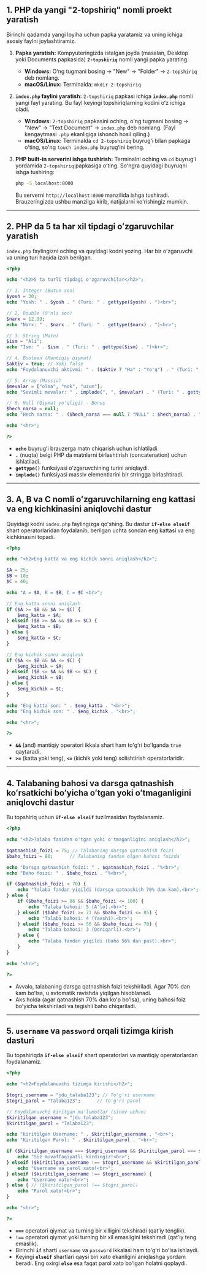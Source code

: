 ## 1\. PHP da yangi "2-topshiriq" nomli proekt yaratish

Birinchi qadamda yangi loyiha uchun papka yaratamiz va uning ichiga asosiy faylni joylashtiramiz.

1.  **Papka yaratish:** Kompyuteringizda istalgan joyda (masalan, Desktop yoki Documents papkasida) **`2-topshiriq`** nomli yangi papka yarating.

      * **Windows:** Oʻng tugmani bosing -\> "New" -\> "Folder" -\> `2-topshiriq` deb nomlang.
      * **macOS/Linux:** Terminalda: `mkdir 2-topshiriq`

2.  **`index.php` faylini yaratish:** `2-topshiriq` papkasi ichiga **`index.php`** nomli yangi fayl yarating. Bu fayl keyingi topshiriqlarning kodini oʻz ichiga oladi.

      * **Windows:** `2-topshiriq` papkasini oching, oʻng tugmani bosing -\> "New" -\> "Text Document" -\> `index.php` deb nomlang. (Fayl kengaytmasi `.php` ekanligiga ishonch hosil qiling.)
      * **macOS/Linux:** Terminalda `cd 2-topshiriq` buyrugʻi bilan papkaga oʻting, soʻng `touch index.php` buyrugʻini bering.

3.  **PHP built-in serverini ishga tushirish:**
    Terminalni oching va `cd` buyrugʻi yordamida `2-topshiriq` papkasiga oʻting. Soʻngra quyidagi buyruqni ishga tushiring:

    ```bash
    php -S localhost:8000
    ```

    Bu serverni `http://localhost:8000` manzilida ishga tushiradi. Brauzeringizda ushbu manzilga kirib, natijalarni koʻrishingiz mumkin.

-----

## 2\. PHP da 5 ta har xil tipdagi oʻzgaruvchilar yaratish

`index.php` faylingizni oching va quyidagi kodni yozing. Har bir oʻzgaruvchi va uning turi haqida izoh berilgan.

```php
<?php

echo "<h2>5 ta turli tipdagi o'zgaruvchilar</h2>";

// 1. Integer (Butun son)
$yosh = 30;
echo "Yosh: " . $yosh . " (Turi: " . gettype($yosh) . ")<br>";

// 2. Double (O'nli son)
$narx = 12.99;
echo "Narx: " . $narx . " (Turi: " . gettype($narx) . ")<br>";

// 3. String (Matn)
$ism = "Ali";
echo "Ism: " . $ism . " (Turi: " . gettype($ism) . ")<br>";

// 4. Boolean (Mantiqiy qiymat)
$aktiv = true; // Yoki false
echo "Foydalanuvchi aktivmi: " . ($aktiv ? "Ha" : "Yo'q") . " (Turi: " . gettype($aktiv) . ")<br>";

// 5. Array (Massiv)
$mevalar = ["olma", "nok", "uzum"];
echo "Sevimli mevalar: " . implode(", ", $mevalar) . " (Turi: " . gettype($mevalar) . ")<br>";

// 6. Null (Qiymat yo'qligi) - Bonus
$hech_narsa = null;
echo "Hech narsa: " . ($hech_narsa === null ? "NULL" : $hech_narsa) . " (Turi: " . gettype($hech_narsa) . ")<br>";

echo "<hr>";

?>
```

  * **`echo`** buyrugʻi brauzerga matn chiqarish uchun ishlatiladi.
  * **`.`** (nuqta) belgi PHP da matnlarni birlashtirish (concatenation) uchun ishlatiladi.
  * **`gettype()`** funksiyasi oʻzgaruvchining turini aniqlaydi.
  * **`implode()`** funksiyasi massiv elementlarini bir stringga birlashtiradi.

-----

## 3\. A, B va C nomli oʻzgaruvchilarning eng kattasi va eng kichkinasini aniqlovchi dastur

Quyidagi kodni `index.php` faylingizga qoʻshing. Bu dastur **`if-else elseif`** shart operatorlaridan foydalanib, berilgan uchta sondan eng kattasi va eng kichkinasini topadi.

```php
<?php

echo "<h2>Eng katta va eng kichik sonni aniqlash</h2>";

$A = 25;
$B = 10;
$C = 40;

echo "A = $A, B = $B, C = $C <br>";

// Eng katta sonni aniqlash
if ($A >= $B && $A >= $C) {
    $eng_katta = $A;
} elseif ($B >= $A && $B >= $C) {
    $eng_katta = $B;
} else {
    $eng_katta = $C;
}

// Eng kichik sonni aniqlash
if ($A <= $B && $A <= $C) {
    $eng_kichik = $A;
} elseif ($B <= $A && $B <= $C) {
    $eng_kichik = $B;
} else {
    $eng_kichik = $C;
}

echo "Eng katta son: " . $eng_katta . "<br>";
echo "Eng kichik son: " . $eng_kichik . "<br>";

echo "<hr>";

?>
```

  * **`&&`** (and) mantiqiy operatori ikkala shart ham toʻgʻri boʻlganda `true` qaytaradi.
  * **`>=`** (katta yoki teng), **`<=`** (kichik yoki teng) solishtirish operatorlaridir.

-----

## 4\. Talabaning bahosi va darsga qatnashish koʻrsatkichi boʻyicha oʻtgan yoki oʻtmaganligini aniqlovchi dastur

Bu topshiriq uchun **`if-else elseif`** tuzilmasidan foydalanamiz.

```php
<?php

echo "<h2>Talaba fanidan o'tgan yoki o'tmaganligini aniqlash</h2>";

$qatnashish_foizi = 75; // Talabaning darsga qatnashish foizi
$baho_foizi = 80;      // Talabaning fandan olgan bahosi foizda

echo "Darsga qatnashish foizi: " . $qatnashish_foizi . "%<br>";
echo "Baho foizi: " . $baho_foizi . "%<br>";

if ($qatnashish_foizi < 70) {
    echo "Talaba fandan yiqildi (darsga qatnashish 70% dan kam).<br>";
} else {
    if ($baho_foizi >= 86 && $baho_foizi <= 100) {
        echo "Talaba bahosi: 5 (A'lo).<br>";
    } elseif ($baho_foizi >= 71 && $baho_foizi <= 85) {
        echo "Talaba bahosi: 4 (Yaxshi).<br>";
    } elseif ($baho_foizi >= 56 && $baho_foizi <= 70) {
        echo "Talaba bahosi: 3 (Qoniqarli).<br>";
    } else {
        echo "Talaba fandan yiqildi (baho 56% dan past).<br>";
    }
}

echo "<hr>";

?>
```

  * Avvalo, talabaning darsga qatnashish foizi tekshiriladi. Agar 70% dan kam boʻlsa, u avtomatik ravishda yiqilgan hisoblanadi.
  * Aks holda (agar qatnashish 70% dan koʻp boʻlsa), uning bahosi foiz boʻyicha tekshiriladi va tegishli baho chiqariladi.

-----

## 5\. `username` va `password` orqali tizimga kirish dasturi

Bu topshiriqda **`if-else elseif`** shart operatorlari va mantiqiy operatorlardan foydalanamiz.

```php
<?php

echo "<h2>Foydalanuvchi tizimga kirishi</h2>";

$togri_username = "jdu_talaba123"; // To'g'ri username
$togri_parol = "Talaba123";      // To'g'ri parol

// Foydalanuvchi kiritgan ma'lumotlar (sinov uchun)
$kiritilgan_username = "jdu_talaba123";
$kiritilgan_parol = "Talaba123";

echo "Kiritilgan Username: " . $kiritilgan_username . "<br>";
echo "Kiritilgan Parol: " . $kiritilgan_parol . "<br>";

if ($kiritilgan_username === $togri_username && $kiritilgan_parol === $togri_parol) {
    echo "Siz muvaffaqiyatli kirdingiz!<br>";
} elseif ($kiritilgan_username !== $togri_username && $kiritilgan_parol !== $togri_parol) {
    echo "Username va parol xato!<br>";
} elseif ($kiritilgan_username !== $togri_username) {
    echo "Username xato!<br>";
} else { // ($kiritilgan_parol !== $togri_parol)
    echo "Parol xato!<br>";
}

echo "<hr>";

?>
```

  * **`===`** operatori qiymat va turning bir xilligini tekshiradi (qatʼiy tenglik).
  * **`!==`** operatori qiymat yoki turning bir xil emasligini tekshiradi (qatʼiy teng emaslik).
  * Birinchi **`if`** sharti `username` va `password` ikkalasi ham toʻgʻri boʻlsa ishlaydi.
  * Keyingi **`elseif`** shartlari qaysi biri xato ekanligini aniqlashga yordam beradi. Eng oxirgi **`else`** esa faqat parol xato boʻlgan holatni qoplaydi.